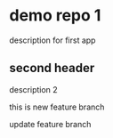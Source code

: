 # demo repo 1
description for first app

## second header

description 2

this is new feature branch

update feature branch

